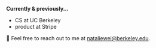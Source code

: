 **Currently & previously...**
* CS at UC Berkeley
* product at Stripe

💌 Feel free to reach out to me at [nataliewei@berkeley.edu](mailto:nataliewei@berkeley.edu).
